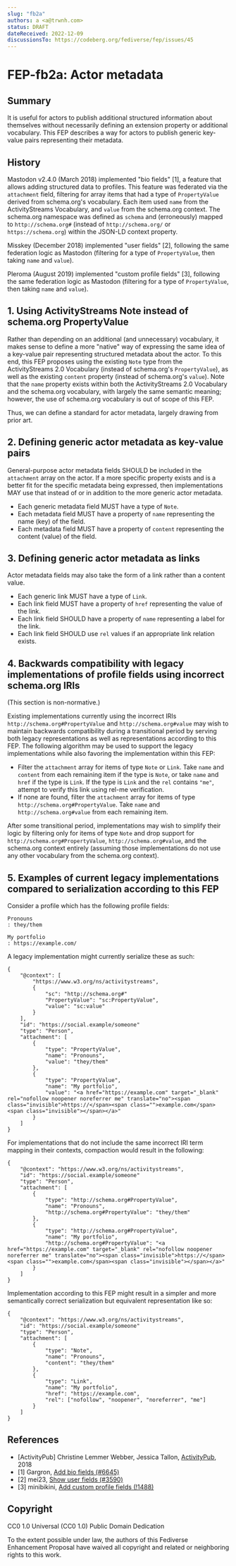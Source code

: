 ```yaml
---
slug: "fb2a"
authors: a <a@trwnh.com>
status: DRAFT
dateReceived: 2022-12-09
discussionsTo: https://codeberg.org/fediverse/fep/issues/45
---
```

# FEP-fb2a: Actor metadata


## Summary

It is useful for actors to publish additional structured information about themselves without necessarily defining an extension property or additional vocabulary. This FEP describes a way for actors to publish generic key-value pairs representing their metadata.

## History

Mastodon v2.4.0 (March 2018) implemented "bio fields" [1], a feature that allows adding structured data to profiles. This feature was federated via the `attachment` field, filtering for array items that had a type of `PropertyValue` derived from schema.org's vocabulary. Each item used `name` from the ActivityStreams Vocabulary, and `value` from the schema.org context. The schema.org namespace was defined as `schema` and (erroneously) mapped to `http://schema.org#` (instead of `http://schema.org/` or `https://schema.org`) within the JSON-LD context property. 

Misskey (December 2018) implemented "user fields" [2], following the same federation logic as Mastodon (filtering for a type of `PropertyValue`, then taking `name` and `value`).

Pleroma (August 2019) implemented "custom profile fields" [3], following the same federation logic as Mastodon (filtering for a type of `PropertyValue`, then taking `name` and `value`).

## 1. Using ActivityStreams Note instead of schema.org PropertyValue

Rather than depending on an additional (and unnecessary) vocabulary, it makes sense to define a more "native" way of expressing the same idea of a key-value pair representing structured metadata about the actor. To this end, this FEP proposes using the existing `Note` type from the ActivityStreams 2.0 Vocabulary (instead of schema.org's `PropertyValue`), as well as the existing `content` property (instead of schema.org's `value`). Note that the `name` property exists within both the ActivityStreams 2.0 Vocabulary and the schema.org vocabulary, with largely the same semantic meaning; however, the use of schema.org vocabulary is out of scope of this FEP.

Thus, we can define a standard for actor metadata, largely drawing from prior art.

## 2. Defining generic actor metadata as key-value pairs

General-purpose actor metadata fields SHOULD be included in the `attachment` array on the actor. If a more specific property exists and is a better fit for the specific metadata being expressed, then implementations MAY use that instead of or in addition to the more generic actor metadata.

- Each generic metadata field MUST have a type of `Note`.
- Each metadata field MUST have a property of `name` representing the name (key) of the field.
- Each metadata field MUST have a property of `content` representing the content (value) of the field.

## 3. Defining generic actor metadata as links

Actor metadata fields may also take the form of a link rather than a content value.

- Each generic link MUST have a type of `Link`.
- Each link field MUST have a property of `href` representing the value of the link.
- Each link field SHOULD have a property of `name` representing a label for the link.
- Each link field SHOULD use `rel` values if an appropriate link relation exists.

## 4. Backwards compatibility with legacy implementations of profile fields using incorrect schema.org IRIs

(This section is non-normative.)

Existing implementations currently using the incorrect IRIs `http://schema.org#PropertyValue` and `http://schema.org#value` may wish to maintain backwards compatibility during a transitional period by serving both legacy representations as well as representations according to this FEP. The following algorithm may be used to support the legacy implementations while also favoring the implementation within this FEP:

- Filter the `attachment` array for items of type `Note` or `Link`. Take `name` and `content` from each remaining item if the type is `Note`, or take `name` and `href` if the type is `Link`. If the type is `Link` and the `rel` contains `"me"`, attempt to verify this link using rel-me verification.
- If none are found, filter the `attachment` array for items of type `http://schema.org#PropertyValue`. Take `name` and `http://schema.org#value` from each remaining item.

After some transitional period, implementations may wish to simplify their logic by filtering only for items of type `Note` and drop support for `http://schema.org#PropertyValue`, `http://schema.org#value`, and the schema.org context entirely (assuming those implementations do not use any other vocabulary from the schema.org context).

## 5. Examples of current legacy implementations compared to serialization according to this FEP

Consider a profile which has the following profile fields:

```
Pronouns
: they/them

My portfolio
: https://example.com/
```

A legacy implementation might currently serialize these as such:

```
{
	"@context": [
		"https://www.w3.org/ns/activitystreams",
		{
			"sc": "http://schema.org#"
			"PropertyValue": "sc:PropertyValue",
			"value": "sc:value"
		}
	],
	"id": "https://social.example/someone"
	"type": "Person",
	"attachment": [
		{
			"type": "PropertyValue",
			"name": "Pronouns",
			"value": "they/them"
		},
		{
			"type": "PropertyValue",
			"name": "My portfolio",
			"value": "<a href="https://example.com" target="_blank" rel="nofollow noopener noreferrer me" translate="no"><span class="invisible">https://</span><span class="">example.com</span><span class="invisible"></span></a>"
		}
	]
}
```

For implementations that do not include the same incorrect IRI term mapping in their contexts, compaction would result in the following:

```
{
	"@context": "https://www.w3.org/ns/activitystreams",
	"id": "https://social.example/someone"
	"type": "Person",
	"attachment": [
		{
			"type": "http://schema.org#PropertyValue",
			"name": "Pronouns",
			"http://schema.org#PropertyValue": "they/them"
		},
		{
			"type": "http://schema.org#PropertyValue",
			"name": "My portfolio",
			"http://schema.org#PropertyValue": "<a href="https://example.com" target="_blank" rel="nofollow noopener noreferrer me" translate="no"><span class="invisible">https://</span><span class="">example.com</span><span class="invisible"></span></a>"
		}
	]
}
```

Implementation according to this FEP might result in a simpler and more semantically correct serialization but equivalent representation like so:

```
{
	"@context": "https://www.w3.org/ns/activitystreams",
	"id": "https://social.example/someone"
	"type": "Person",
	"attachment": [
		{
			"type": "Note",
			"name": "Pronouns",
			"content": "they/them"
		},
		{
			"type": "Link",
			"name": "My portfolio",
			"href": "https://example.com",
			"rel": ["nofollow", "noopener", "noreferrer", "me"]
		}
	]
}
```

## References

- [ActivityPub] Christine Lemmer Webber, Jessica Tallon, [ActivityPub](https://www.w3.org/TR/activitypub/), 2018
- [1] Gargron, [Add bio fields (#6645)](https://github.com/mastodon/mastodon/pull/6645)
- [2] mei23, [Show user fields (#3590)](https://github.com/misskey-dev/misskey/pull/3590)
- [3] minibikini, [Add custom profile fields (!1488)](https://git.pleroma.social/pleroma/pleroma/-/merge_requests/1488)

## Copyright

CC0 1.0 Universal (CC0 1.0) Public Domain Dedication 

To the extent possible under law, the authors of this Fediverse Enhancement Proposal have waived all copyright and related or neighboring rights to this work.

